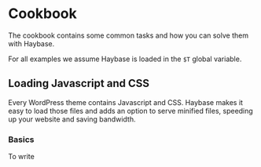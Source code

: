 Cookbook
========
The cookbook contains some common tasks and how you can solve them with Haybase.

For all examples we assume Haybase is loaded in the `$T` global variable.

Loading Javascript and CSS
--------------------------
Every WordPress theme contains Javascript and CSS. Haybase makes it easy to load
those files and adds an option to serve minified files, speeding up your website
and saving bandwidth.

### Basics ###
To write <script> and <link> tags containing your CSS/JS you can use the
`loadStylesheets` and `loadJavascripts` functions like this:

        $T->loadJavascripts(
            "http://ajax.googleapis.com/ajax/libs/jquery/1.4.4/jquery.min.js",
            "js/javascript.js"
        );

Will output:

    <script src="http://ajax.googleapis.com/ajax/libs/jquery/1.4.4/jquery.min.js"></script>
    <script src="http://www.example.com/wp-content/themes/mytheme/js/javascript.js"></script>

Note how you can include both external (jquery) and internal (javascript.js) files.
Haybase will automatically prefix all url's without 'http' with your theme path.

CSS works the same

        $T->loadStylesheets(
            "css/reset.css",
            "css/style.css"
        );

Will output:

        <link rel="stylesheet" href="http://www.example.com/wp-content/themes/mytheme/css/reset.css" />
        <link rel="stylesheet" href="http://www.example.com/wp-content/themes/mytheme/css/style.css" />
    
### Using an array as the argument ###
Both `loadStylesheets` and `loadJavascripts` also accept an array as an argument:

        $css = array("css/reset.css", "css/style.css");    
        $T->loadStylesheets($css);
    
### Returning the value instead of directly outputting it ###
If you want the rewritten urls but don't want them written to the page directly you can 
use the `getStylesheets` and `getJavascripts` methods. These functions will rewrite the 
url's, and return them as an array without the html tags:

        $css = $T->getStylesheets("css/reset.css", "css/style.css");
        print_r($css); // array : [0] => "http://www.example.com/wp-content/themes/mytheme/css/reset.css", [1] => "http://www.example.com/wp-content/themes/mytheme/css/style.css"
    
### Minified Javascript and CSS ###
To make your site faster and save bandwidth Haybase provides a way to minify your Javascript and CSS.
This means that all seperate CSS/JS files are merged together and made as 
compact as possible by stripping out everything that isn't being processed by the 
browser, such as comments and whitespace. For example, a library such as jQuery 
is normally around 180kb, but only 77kb when minified. 

Haybase concats all your files and saves the new file under a 'hashed' name in 
its cache. This might look a little weird in your source, but it is the best 
way to make sure you don't overwrite other files.

To minify your CSS / Javascript simply use the `loadMinifiedJavascripts` and 
`loadMinifiedStylesheets` functions:

        $T->loadMinifiedJavascripts(
            "js/jquery.masonry.js",
            "js/jquery.colorbox.js",
            "js/javascript.js"
        );
    
Will output something like this:
    
        <script src="http://example.com/wp-content/plugins/haybase/cache/js/73a9c334c5ca71d70d092b42064f6476.js"></script>
    
Just as with the regular functions you can use `getMinifiedStylesheets` and 
`getMinifiedJavascripts` to get an array of files instead of directly writing to 
your page.

### Considerations during development ###
Using the minified option might pose some problems when developing. Haybase caches 
your minified files and therefore any changes you make in your files **won't** 
be seen and your cached files won't be updated. 

You can force a cache purge (and re-minifying of all CSS and JS) by adding the 
`purgecache` parameter to an URL like this:

        http://www.example.com?purgecache=1
    
This is still not very handy during development, when you want to see the 
individual files, so you might be better of 
writing a small if statement in your theme to load individual files (for development) 
or the minified files (for production), based on a URL parameter.

Here's an example:

        $css = array("css/reset.css", "css/style.css", "css/print.css");
        if (empty($_GET['debug')) {
            // Production
            $T->loadMinifiedStylesheets($css);
        } else {
            // Development
            $T->loadStylesheets($css);
        }
    
So, whenever you load an url like
    
        http://www.example.com/?debug=1
    
You will get the individual stylesheets instead of the minified one.
